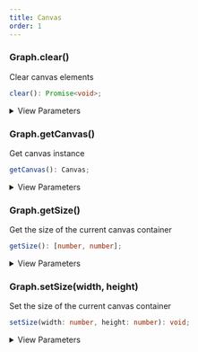 ```yaml
---
title: Canvas
order: 1
---
```


### Graph.clear()

Clear canvas elements

```typescript
clear(): Promise<void>;
```

<details><summary>View Parameters</summary>

**Returns**:

- **Type:** Promise&lt;void&gt;

</details>

### Graph.getCanvas()

Get canvas instance

```typescript
getCanvas(): Canvas;
```

<details><summary>View Parameters</summary>

**Returns**:

- **Type:** Canvas

- **Description:** 画布实例

</details>

### Graph.getSize()

Get the size of the current canvas container

```typescript
getSize(): [number, number];
```

<details><summary>View Parameters</summary>

**Returns**:

- **Type:** [number, number]

- **Description:** 画布尺寸

</details>

### Graph.setSize(width, height)

Set the size of the current canvas container

```typescript
setSize(width: number, height: number): void;
```

<details><summary>View Parameters</summary>

<table><thead><tr><th>

Parameter

</th><th>

Type

</th><th>

Description

</th></tr></thead>
<tbody><tr><td>

width

</td><td>

number

</td><td>

画布宽度

</td></tr>
<tr><td>

height

</td><td>

number

</td><td>

画布高度

</td></tr>
</tbody></table>

**Returns**:

- **Type:** void

</details>
